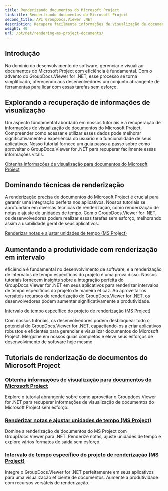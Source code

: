 ```yaml
---
title: Renderizando documentos do Microsoft Project
linktitle: Renderizando documentos do Microsoft Project
second_title: API GroupDocs.Viewer .NET
description: Recupere facilmente informações de visualização de documentos do Microsoft Project com GroupDocs.Viewer for .NET. Aumente a produtividade com recursos versáteis de renderização.
weight: 40
url: /pt/net/rendering-ms-project-documents/
---
```

## Introdução

No domínio do desenvolvimento de software, gerenciar e visualizar documentos do Microsoft Project com eficiência é fundamental. Com o advento do GroupDocs.Viewer for .NET, esse processo se torna simplificado, oferecendo aos desenvolvedores um conjunto abrangente de ferramentas para lidar com essas tarefas sem esforço.

## Explorando a recuperação de informações de visualização
Um aspecto fundamental abordado em nossos tutoriais é a recuperação de informações de visualização de documentos do Microsoft Project. Compreender como acessar e utilizar esses dados pode melhorar significativamente a experiência do usuário e a funcionalidade de seus aplicativos. Nosso tutorial fornece um guia passo a passo sobre como aproveitar o GroupDocs.Viewer for .NET para recuperar facilmente essas informações vitais.

[Obtenha informações de visualização para documentos do Microsoft Project](./get-view-info-ms-project/)

## Dominando técnicas de renderização
A renderização precisa de documentos do Microsoft Project é crucial para garantir uma integração perfeita nos aplicativos. Nossos tutoriais se aprofundam em diversas técnicas de renderização, como renderização de notas e ajuste de unidades de tempo. Com o GroupDocs.Viewer for .NET, os desenvolvedores podem realizar essas tarefas sem esforço, melhorando assim a usabilidade geral de seus aplicativos.

[Renderizar notas e ajustar unidades de tempo (MS Project)](./render-notes-and-adjust-time-ms-project/)

## Aumentando a produtividade com renderização em intervalo
eficiência é fundamental no desenvolvimento de software, e a renderização de intervalos de tempo específicos do projeto é uma prova disso. Nossos tutoriais fornecem insights sobre a integração perfeita do GroupDocs.Viewer for .NET em seus aplicativos para renderizar intervalos de tempo específicos do projeto de maneira eficaz. Ao aproveitar os versáteis recursos de renderização do GroupDocs.Viewer for .NET, os desenvolvedores podem aumentar significativamente a produtividade.

[Intervalo de tempo específico do projeto de renderização (MS Project)](./render-project-time-interval-ms-project/)

Com nossos tutoriais, os desenvolvedores podem desbloquear todo o potencial do GroupDocs.Viewer for .NET, capacitando-os a criar aplicativos robustos e eficientes para gerenciar e visualizar documentos do Microsoft Project. Mergulhe em nossos guias completos e eleve seus esforços de desenvolvimento de software hoje mesmo.
## Tutoriais de renderização de documentos do Microsoft Project
### [Obtenha informações de visualização para documentos do Microsoft Project](./get-view-info-ms-project/)
Explore o tutorial abrangente sobre como aproveitar o Groupdocs.Viewer for .NET para recuperar informações de visualização de documentos do Microsoft Project sem esforço.
### [Renderizar notas e ajustar unidades de tempo (MS Project)](./render-notes-and-adjust-time-ms-project/)
Domine a renderização de documentos do MS Project com GroupDocs.Viewer para .NET. Renderize notas, ajuste unidades de tempo e explore vários formatos de saída sem esforço.
### [Intervalo de tempo específico do projeto de renderização (MS Project)](./render-project-time-interval-ms-project/)
Integre o GroupDocs.Viewer for .NET perfeitamente em seus aplicativos para uma visualização eficiente de documentos. Aumente a produtividade com recursos versáteis de renderização.